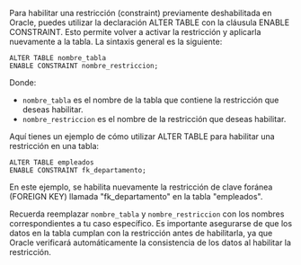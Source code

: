 Para habilitar una restricción (constraint) previamente deshabilitada en Oracle, puedes utilizar la declaración ALTER TABLE con la cláusula ENABLE CONSTRAINT. Esto permite volver a activar la restricción y aplicarla nuevamente a la tabla. La sintaxis general es la siguiente:

```
ALTER TABLE nombre_tabla
ENABLE CONSTRAINT nombre_restriccion;
```

Donde:

- `nombre_tabla` es el nombre de la tabla que contiene la restricción que deseas habilitar.
- `nombre_restriccion` es el nombre de la restricción que deseas habilitar.

Aquí tienes un ejemplo de cómo utilizar ALTER TABLE para habilitar una restricción en una tabla:

```
ALTER TABLE empleados
ENABLE CONSTRAINT fk_departamento;
```

En este ejemplo, se habilita nuevamente la restricción de clave foránea (FOREIGN KEY) llamada "fk_departamento" en la tabla "empleados".

Recuerda reemplazar `nombre_tabla` y `nombre_restriccion` con los nombres correspondientes a tu caso específico. Es importante asegurarse de que los datos en la tabla cumplan con la restricción antes de habilitarla, ya que Oracle verificará automáticamente la consistencia de los datos al habilitar la restricción.